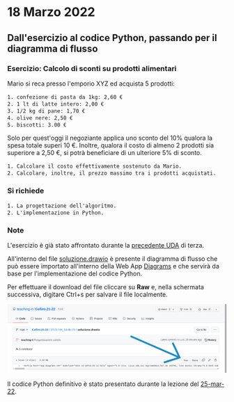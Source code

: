 # 18 Marzo 2022

## Dall'esercizio al codice Python, passando per il diagramma di flusso

### Esercizio: Calcolo di sconti su prodotti alimentari

Mario si reca presso l'emporio XYZ ed acquista 5 prodotti:

	1. confezione di pasta da 1kg: 2,60 €
	2. 1 lt di latte intero: 2,00 €
	3. 1/2 kg di pane: 1,70 €
	4. olive nere: 2,50 €
	5. biscotti: 3.00 €

Solo per quest'oggi il negoziante applica uno sconto del 10% qualora la spesa totale superi 10 €.
Inoltre, qualora il costo di almeno 2 prodotti sia superiore a 2,50 €, si potrà beneficiare di un ulteriore 5% di sconto.

	1. Calcolare il costo effettivamente sostenuto da Mario.
	2. Calcolare, inoltre, il prezzo massimo tra i prodotti acquistati.

### Si richiede

    1. La progettazione dell'algoritmo.
    2. L'implementazione in Python.

### Note

L'esercizio è già stato affrontato durante la [precedente UDA](https://github.com/teaching-it/Cellini-21-22/blob/main/3TLS/04_10-dic-21) di terza.

All'interno del file [soluzione.drawio](https://github.com/teaching-it/Cellini-21-22/blob/main/3TLS/04_10-dic-21/soluzione.drawio) è presente il diagramma di flusso che può essere importato all'interno della Web App [Diagrams](https://app.diagrams.net/) e che servirà da base per l'implementazione del codice Python.

Per effettuare il download del file cliccare su **Raw** e, nella schermata successiva, digitare Ctrl+s per salvare il file localmente.

![Howto download a file from Github](https://github.com/teaching-it/Cellini-21-22/blob/main/3TLS/05_18-mar-22/download_soluzione-drawio.png "Howto download a file from Github")

Il codice Python definitivo è stato presentato durante la lezione del [25-mar-22](https://github.com/teaching-it/Cellini-21-22/blob/main/3TLS/06_25-mar-22).